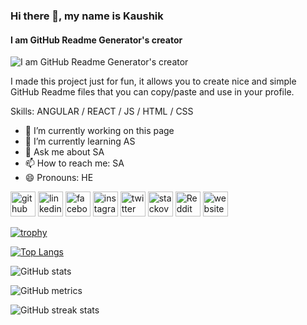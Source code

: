 ### Hi there 👋, my name is Kaushik
#### I am GitHub Readme Generator's creator
![I am GitHub Readme Generator's creator](https://arturssmirnovs.github.io/github-profile-readme-generator/images/banner.png)

I made this project just for fun, it allows you to create nice and simple GitHub Readme files that you can copy/paste and use in your profile.

Skills: ANGULAR / REACT / JS / HTML / CSS

- 🔭 I’m currently working on this page 
- 🌱 I’m currently learning AS 
- 💬 Ask me about SA 
- 📫 How to reach me: SA 
- 😄 Pronouns: HE 


[<img src='https://cdn.jsdelivr.net/npm/simple-icons@3.0.1/icons/github.svg' alt='github' height='40'>](https://github.com/A)  [<img src='https://cdn.jsdelivr.net/npm/simple-icons@3.0.1/icons/linkedin.svg' alt='linkedin' height='40'>](https://www.linkedin.com/in/SD/)  [<img src='https://cdn.jsdelivr.net/npm/simple-icons@3.0.1/icons/facebook.svg' alt='facebook' height='40'>](https://www.facebook.com/A)  [<img src='https://cdn.jsdelivr.net/npm/simple-icons@3.0.1/icons/instagram.svg' alt='instagram' height='40'>](https://www.instagram.com/A/)  [<img src='https://cdn.jsdelivr.net/npm/simple-icons@3.0.1/icons/twitter.svg' alt='twitter' height='40'>](https://twitter.com/A)  [<img src='https://cdn.jsdelivr.net/npm/simple-icons@3.0.1/icons/stackoverflow.svg' alt='stackoverflow' height='40'>](https://stackoverflow.com/users/A)  [<img src='https://cdn.jsdelivr.net/npm/simple-icons@3.0.1/icons/reddit.svg' alt='Reddit' height='40'>](https://www.reddit.com/user/A)  [<img src='https://cdn.jsdelivr.net/npm/simple-icons@3.0.1/icons/icloud.svg' alt='website' height='40'>](S)  

[![trophy](https://github-profile-trophy.vercel.app/?username=A)](https://github.com/ryo-ma/github-profile-trophy)

[![Top Langs](https://github-readme-stats.vercel.app/api/top-langs/?username=A)](https://github.com/anuraghazra/github-readme-stats)

![GitHub stats](https://github-readme-stats.vercel.app/api?username=A&show_icons=true&count_private=true)  

![GitHub metrics](https://metrics.lecoq.io/A)  

![GitHub streak stats](https://streak-stats.demolab.com/?user=A)  

